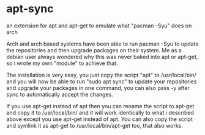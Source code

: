 # apt-sync
an extension for apt and apt-get to emulate what "pacman -Syu" does on arch

Arch and arch based systems have been able to run pacman -Syu to update the repositories and then upgrade packages on their system.
Me as a debian user always wondered why this was never baked into apt or apt-get, so i wrote my own "module" to achieve that.

The installation is very easy, you just copy the script "apt" to /usr/local/bin/ and you will now be able to run "sudo apt sync" to update your repositories and upgrade your packages in one command, you can also pass -y after sync to automatically accept the changes.

If you use apt-get instead of apt then you can rename the script to apt-get and copy it to /usr/local/bin/ and it will work identically to what i described above except you use apt-get instead of apt.
You can also copy the script and symlink it as apt-get to /usr/local/bin/apt-get too, that also works.
